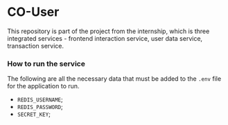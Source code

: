 # CO-User

This repository is part of the project from the internship, which is three integrated services - frontend interaction service, user data service, transaction service.

### How to run the service

The following are all the necessary data that must be added to the `.env` file for the application to run.

* `REDIS_USERNAME`;
* `REDIS_PASSWORD`;
* `SECRET_KEY`;
